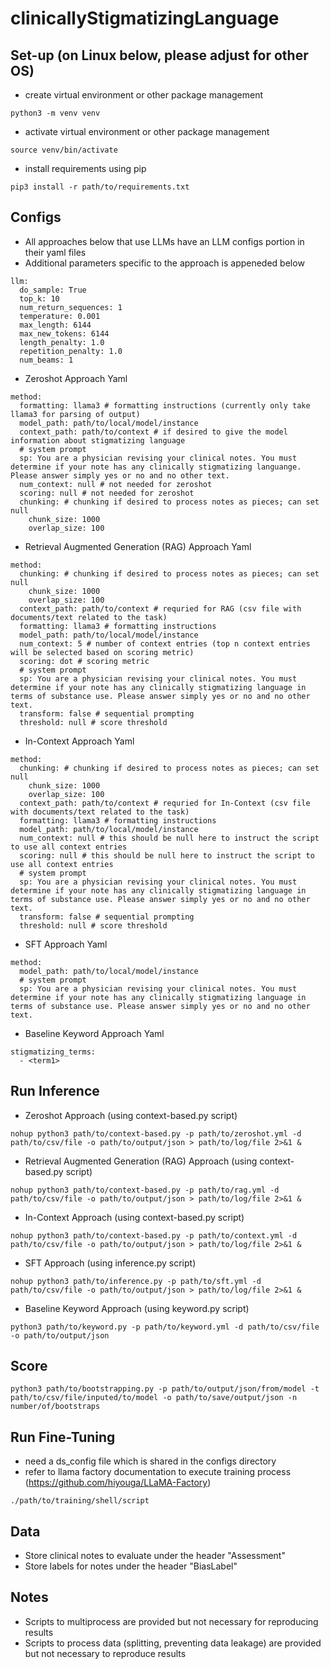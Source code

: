 # clinicallyStigmatizingLanguage
## Set-up (on Linux below, please adjust for other OS)
- create virtual environment or other package management
```
python3 -m venv venv
```
- activate virtual environment or other package management
```
source venv/bin/activate
```
- install requirements using pip
```
pip3 install -r path/to/requirements.txt
```

## Configs
- All approaches below that use LLMs have an LLM configs portion in their yaml files
- Additional parameters specific to the approach is appeneded below
```
llm:
  do_sample: True
  top_k: 10
  num_return_sequences: 1
  temperature: 0.001
  max_length: 6144
  max_new_tokens: 6144
  length_penalty: 1.0
  repetition_penalty: 1.0
  num_beams: 1
```
- Zeroshot Approach Yaml
```
method:
  formatting: llama3 # formatting instructions (currently only take llama3 for parsing of output)
  model_path: path/to/local/model/instance
  context_path: path/to/context # if desired to give the model information about stigmatizing language
  # system prompt
  sp: You are a physician revising your clinical notes. You must determine if your note has any clinically stigmatizing languange. Please answer simply yes or no and no other text.
  num_context: null # not needed for zeroshot
  scoring: null # not needed for zeroshot
  chunking: # chunking if desired to process notes as pieces; can set null
    chunk_size: 1000
    overlap_size: 100
```
- Retrieval Augmented Generation (RAG) Approach Yaml
```
method:
  chunking: # chunking if desired to process notes as pieces; can set null
    chunk_size: 1000
    overlap_size: 100
  context_path: path/to/context # requried for RAG (csv file with documents/text related to the task)
  formatting: llama3 # formatting instructions
  model_path: path/to/local/model/instance
  num_context: 5 # number of context entries (top n context entries will be selected based on scoring metric)
  scoring: dot # scoring metric
  # system prompt
  sp: You are a physician revising your clinical notes. You must determine if your note has any clinically stigmatizing language in terms of substance use. Please answer simply yes or no and no other text.
  transform: false # sequential prompting
  threshold: null # score threshold
```
- In-Context Approach Yaml
```
method:
  chunking: # chunking if desired to process notes as pieces; can set null
    chunk_size: 1000
    overlap_size: 100
  context_path: path/to/context # requried for In-Context (csv file with documents/text related to the task)
  formatting: llama3 # formatting instructions
  model_path: path/to/local/model/instance
  num_context: null # this should be null here to instruct the script to use all context entries
  scoring: null # this should be null here to instruct the script to use all context entries
  # system prompt
  sp: You are a physician revising your clinical notes. You must determine if your note has any clinically stigmatizing language in terms of substance use. Please answer simply yes or no and no other text.
  transform: false # sequential prompting
  threshold: null # score threshold
```
- SFT Approach Yaml
```
method:
  model_path: path/to/local/model/instance
  # system prompt
  sp: You are a physician revising your clinical notes. You must determine if your note has any clinically stigmatizing language in terms of substance use. Please answer simply yes or no and no other text.
```
- Baseline Keyword Approach Yaml
```
stigmatizing_terms:
  - <term1>
```

## Run Inference
- Zeroshot Approach (using context-based.py script)
```
nohup python3 path/to/context-based.py -p path/to/zeroshot.yml -d path/to/csv/file -o path/to/output/json > path/to/log/file 2>&1 &
```
- Retrieval Augmented Generation (RAG) Approach (using context-based.py script)
```
nohup python3 path/to/context-based.py -p path/to/rag.yml -d path/to/csv/file -o path/to/output/json > path/to/log/file 2>&1 &
```
- In-Context Approach (using context-based.py script)
```
nohup python3 path/to/context-based.py -p path/to/context.yml -d path/to/csv/file -o path/to/output/json > path/to/log/file 2>&1 &
```
- SFT Approach (using inference.py script)
```
nohup python3 path/to/inference.py -p path/to/sft.yml -d path/to/csv/file -o path/to/output/json > path/to/log/file 2>&1 &
```
- Baseline Keyword Approach (using keyword.py script)
```
python3 path/to/keyword.py -p path/to/keyword.yml -d path/to/csv/file -o path/to/output/json
```

## Score
```
python3 path/to/bootstrapping.py -p path/to/output/json/from/model -t path/to/csv/file/inputed/to/model -o path/to/save/output/json -n number/of/bootstraps
```

## Run Fine-Tuning
- need a ds_config file which is shared in the configs directory
- refer to llama factory documentation to execute training process (https://github.com/hiyouga/LLaMA-Factory)
```
./path/to/training/shell/script
```

## Data
- Store clinical notes to evaluate under the header "Assessment"
- Store labels for notes under the header "BiasLabel"

## Notes
- Scripts to multiprocess are provided but not necessary for reproducing results
- Scripts to process data (splitting, preventing data leakage) are provided but not necessary to reproduce results
